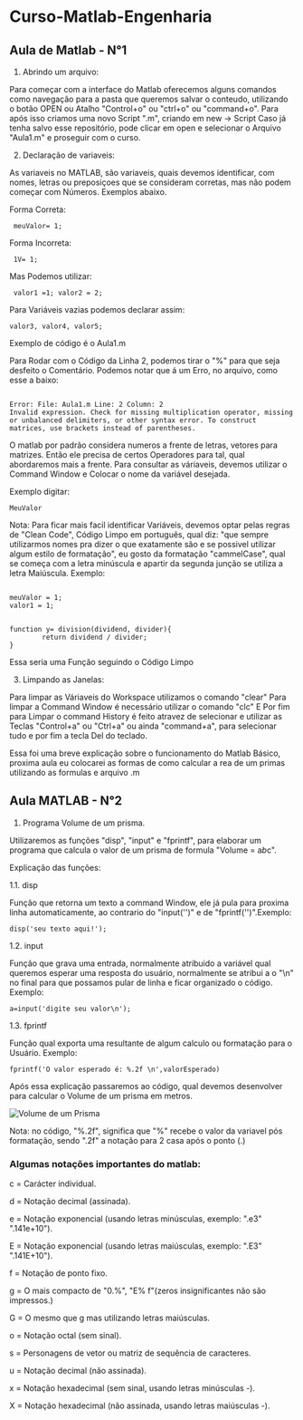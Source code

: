 # Curso-Matlab-Engenharia

## Aula de Matlab - N°1

1. Abrindo um arquivo:


 Para começar com a interface do Matlab oferecemos alguns comandos como navegação para a pasta que queremos salvar o conteudo, utilizando o botão OPEN ou Atalho "Control+o" ou "ctrl+o" ou "command+o".
Para após isso criamos uma novo Script ".m", criando em new -> Script
Caso já tenha salvo esse repositório, pode clicar em open e selecionar o Arquivo "Aula1.m" e proseguir com o curso.


2. Declaração de variaveis:


As variaveis no MATLAB, são variaveis, quais devemos identificar, com nomes, letras ou preposiçoes que se consideram corretas, mas não podem começar com Números. Exemplos abaixo.

Forma Correta: 
<pre><code> meuValor= 1;</code></pre>
Forma Incorreta: 
<pre><code> 1V= 1;</code></pre>
Mas Podemos utilizar: 
<pre><code> valor1 =1; valor2 = 2; </code></pre>
Para Variáveis vazias podemos declarar assim:
<pre><code>valor3, valor4, valor5;</code></pre>
Exemplo de código é o Aula1.m

Para Rodar com o Código da Linha 2, podemos tirar o "%" para que seja desfeito o Comentário. Podemos notar que á um Erro, no arquivo, como esse a baixo:

<pre><code>
Error: File: Aula1.m Line: 2 Column: 2
Invalid expression. Check for missing multiplication operator, missing or unbalanced delimiters, or other syntax error. To construct matrices, use brackets instead of parentheses.</code></pre>

O matlab por padrão considera numeros a frente de letras, vetores para matrizes. Então ele precisa de certos Operadores para tal, qual abordaremos mais a frente.
Para consultar as váriaveis, devemos utilizar o Command Window e Colocar o nome da variável desejada.

Exemplo digitar: 
<pre><code>MeuValor</code></pre>

Nota: Para ficar mais facil identificar Variáveis, devemos optar pelas regras de "Clean Code", Código Limpo em português, qual diz: "que sempre utilizarmos nomes pra dizer o que exatamente são e se possivel utilizar algum estilo de formatação", eu gosto da formatação "cammelCase", qual se começa com a letra minúscula e apartir da segunda junção se utiliza a letra Maiúscula. Exemplo:

<pre><code>
meuValor = 1;
valor1 = 1;
</code></pre>

<pre><code>
function y= division(dividend, divider){
        return dividend / divider;
}
</code></pre>
Essa seria uma Função seguindo o Código Limpo


3. Limpando as Janelas:

Para limpar as Váriaveis do Workspace utilizamos o comando "clear"
Para limpar a Command Window é necessário utilizar o comando "clc"
E Por fim para Limpar o command History é feito atravez de selecionar e utilizar as Teclas "Control+a" ou "Ctrl+a" ou ainda "command+a", para selecionar tudo e por fim a tecla Del do teclado.

Essa foi uma breve explicação sobre o funcionamento do Matlab Básico, proxima aula eu colocarei as formas de como calcular a rea de um primas utilizando as formulas e arquivo .m


## Aula MATLAB - N°2
 
1. Programa Volume de um prisma.

 Utilizaremos as funções "disp", "input" e "fprintf", para elaborar um
programa que calcula o valor de um prisma de formula "Volume = a*b*c".

Explicação das funções:

1.1. disp

Função que retorna um texto a command Window, ele já pula para proxima linha automaticamente, ao contrario do "input('')" e de "fprintf('')".Exemplo: 
<pre><code>disp('seu texto aqui!');</code></pre>

1.2. input

Função que grava uma entrada, normalmente atribuido a variável qual queremos esperar uma resposta do usuário, normalmente se atribui a o "\n" no final para que possamos pular de linha e ficar organizado o código. Exemplo: 
<pre><code>a=input('digite seu valor\n');</code></pre>

1.3. fprintf

Função qual exporta uma resultante de algum calculo ou formatação para o Usuário. Exemplo: 
<pre><code>fprintf('O valor esperado é: %.2f \n',valorEsperado)</code></pre>
Após essa explicação passaremos ao código, qual devemos desenvolver para
calcular o Volume de um prisma em metros.

![Volume de um Prisma](../master/Imagens/VolumePrisma.png)


Nota: no código, "%.2f", significa que "%" recebe o valor da variavel pós formatação, sendo ".2f" a notação para 2 casa após o ponto (.)


### Algumas notações importantes do matlab:

c = Carácter individual.

d = Notação decimal (assinada).

e = Notação exponencial (usando letras minúsculas, exemplo: ".e3" ".141e+10").

E = Notação exponencial (usando letras maiúsculas, exemplo: ".E3" ".141E+10").

f = Notação de ponto fixo.

g = O mais compacto de "0.%", "E% f"(zeros insignificantes não são impressos.)

G = O mesmo que g mas utilizando letras maiúsculas.

o = Notação octal (sem sinal).

s = Personagens de vetor ou matriz de sequência de caracteres.

u = Notação decimal (não assinada).

x = Notação hexadecimal (sem sinal, usando letras minúsculas -).

X = Notação hexadecimal (não assinada, usando letras maiúsculas -).

